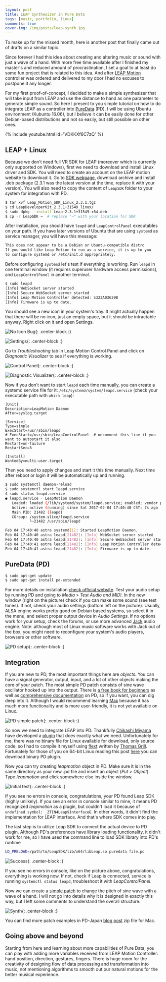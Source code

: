 ```yaml
---
layout: post
title: LEAP Synthesizer in Pure Data
tags: [music, portfolio, linux]
comments: true
cover-img: /img/posts/leap-synth.jpg
---
```


To make up for the missed month, here is another post that finally came out of drafts on a similar topic.

Since forever I had this idea about creating and altering music or sound with just a wave of a hand. With more free time available after I finished my master's and reduced amount of procrastination, I set a goal to at least do some fun project that is related to this idea. And after [LEAP Motion](https://www.leapmotion.com/) controller was ordered and delivered to my door I had no excuses to postpone it any longer.

For my first proof-of-concept, I decided to make a simple synthesizer that will take input from LEAP and use the distance to hand as one parameter to generate simple sound. So here I present to you simple tutorial on how to do integrate LEAP as a controller into [PureData](https://puredata.info/) (PD). I will be using Ubuntu environment (Kubuntu 16.06), but I believe it can be easily done for other Debian-based distributions and not so easily, but still possible on other ones. 

{% include youtube.html id='VDKKXf6C7zQ' %}

## LEAP + Linux

Because we don't need full VR SDK for LEAP (moreover which is currently only supported on Windows), first we need to download and install Linux driver and SDK. You will need to create an account on the LEAP motion website to download it. Go to [SDK webpage](https://developer.leapmotion.com/sdk/v2), download archive and install .deb package (2.3.1 was the latest version at the time, replace it with your version). You will also need to copy the content of `LeapSDK` folder to your system for integration with PD.

```bash
$ tar xvf Leap_Motion_SDK_Linux_2.3.1.tgz
$ cd LeapDeveloperKit_2.3.1+31549_linux/
$ sudo dpkg --install Leap-2.3.1+31549-x64.deb
$ cp -r LeapSDK ~  # replace "~" with your location for SDK
```

After installation, you should have `leapd` and `LeapControlPanel` executables on your path. If you have later versions of Ubuntu that are using `systemd` as service manager, you will have this message:

```bash
This does not appear to be a Debian or Ubuntu-compatible distro
If you would like Leap Motion to run as a service, it is up to you
to configure systemd or /etc/init.d appropriately.
```

Before configuring `systemd` let's test if everything is working. Run `leapd` in one terminal window (it requires superuser hardware access permissions), and `LeapControlPanel` in another terminal.

```bash
$ sudo leapd
[Info] WebSocket server started
[Info] Secure WebSocket server started
[Info] Leap Motion Controller detected: S323A036298
[Info] Firmware is up to date.
```

You should see a new icon in your system's tray. It might actually happen that there will be no icon, just an empty space, but it should be intractable anyway. Right click on it and open Settings.

![No Icon Bug](/img/leap/no-icon.png){: .center-block :}

![Settings](/img/leap/context-settings.png){: .center-block :}

Go to *Troubleshooting* tab in Leap Motion Control Panel and click on *Diagnostic Visualizer* to see if everything is working.

![Control Panel](/img/leap/control-panel.png){: .center-block :}

![Diagnostic Visualizer](/img/leap/diagnostic-visualizer.png){: .center-block :}

Now if you don't want to start `leapd` each time manually, you can create a systemd service file for it: `/etc/systemd/system/leapd.service` (check your executable path with `which leap`):

```systemd
[Unit]
Description=LeapMotion Daemon
After=syslog.target

[Service]
Type=simple
ExecStart=/usr/sbin/leapd
# ExecStart=/usr/sbin/LeapControlPanel  # uncomment this line if you want to autostart it also
Restart=on-failure
RestartSec=3

[Install]
WantedBy=multi-user.target
```

Then you need to apply changes and start it this time manually. Next time after reboot or login it will be automatically up and running.

```bash
$ sudo systemctl daemon-reload
$ sudo systemctl start leapd.service
$ sudo status leapd.service
● leapd.service - LeapMotion Daemon
   Loaded: loaded (/lib/systemd/system/leapd.service; enabled; vendor preset: enabled)
   Active: active (running) since Sat 2017-02-04 17:40:40 CST; 7s ago
   Main PID: 21482 (leapd)
   CGroup: /system.slice/leapd.service
           └─21482 /usr/sbin/leapd

Feb 04 17:40:40 astra systemd[1]: Started LeapMotion Daemon.
Feb 04 17:40:40 astra leapd[21482]: [Info] WebSocket server started
Feb 04 17:40:40 astra leapd[21482]: [Info] Secure WebSocket server started
Feb 04 17:40:41 astra leapd[21482]: [Info] Leap Motion Controller detected: XXXXXXXXXXX
Feb 04 17:40:41 astra leapd[21482]: [Info] Firmware is up to date.
```

## PureData (PD)

```bash
$ sudo apt-get update
$ sudo apt-get install pd-extended
```

For more details on installation [check official website](https://puredata.info/docs/faq/debian). Test your audio setup by running PD and going to *Media* > *Test Audio and MIDI*. In the new window (right on the picture) check if you can make some sound (see test tones). If not, check your audio settings (bottom left on the picture). Usually, ALSA engine works pretty good on Debian based systems, so select it in the menu, and select proper output device in *Audio Settings*. If no options work for your setup, check the forums, or use more advanced [Jack](http://www.jackaudio.org/) audio engine. Note: although most of Linux music software works with Jack out of the box, you might need to reconfigure your system's audio players, browsers or other software.

![PD setup](/img/leap/pd-setup-ed.png){: .center-block :}

## Integration

If you are new to PD, the most important things here are *objects*. You can have a signal generator, output, input, and a lot of other objects making the core of your patch. The most simple PD patch consists of sine wave oscillator hooked up into the output. There is [a free book for beginners](http://www.pd-tutorial.com/) as well as [comprehensive documentation](https://puredata.info/docs) on PD, so if you want, you can dig deep into it. Although I would recommend learning [Max](https://cycling74.com/products/max/) because it has much more functionality and is more user-friendly, it is not yet available on Linux.

![PD simple patch](/img/leap/pd-osc.png){: .center-block :}

So now we need to integrate LEAP into PD. Thankfully [Chikashi Miyama](http://www.chikashi.net/) have developed a [plugin](http://puredatajapan.info/?page_id=1514) that does exactly what we need. Unfortunately for me, there was no binary file for Linux available for download, only source code, so I had to compile it myself using [flext](https://github.com/grrrr/flext) written by [Thomas Grill](http://grrrr.org/). Fortunately for those of you on 64-bit Linux reading this post [here](/files/pd/leapmotion.pd_linux) you can download binary PD plugin.

Now you can try creating *leapmotion* object in PD. Make sure it is in the same directory as your new .pd file and insert an object (*Put* > *Object*). Type *leapmotion* and click somewhere else inside the window. 

![Initial test](/img/leap/pd-leap0.png){: .center-block :}

If you see no errors in console, congratulations, your PD found Leap SDK (highly unlikely). If you see an error in console similar to mine, it means PD recognized *leapmotion* as a plugin, but couldn't load it because of `undefined symbol: _ZTIN4Leap9InterfaceE`. In other words, it didn't find the implementation for LEAP interface. And that's where SDK comes into play.

The last step is to utilize Leap SDK to connect the actual device to PD plugin. Although PD's preferences have library loading functionality, it didn't work for me, so I have used the command line to load SDK library into PD's runtime

```bash
LD_PRELOAD=/path/to/LeapSDK/lib/x64/libLeap.so puredata file.pd
```

![Success](/img/leap/pd-leap1.png){: .center-block :}

If you see no errors in console, like on the picture above, congratulations, everything is working now. If not, check if Leap is connected, service is running `systemctl status leapd`, troubleshoot it with *LeapControlPanel*. 

Now we can create a [simple patch](/files/pd/leap-synth.pd) to change the pitch of sine wave with a wave of a hand. I will not go into details why it is designed in exactly this way, but I left some comments to understand the overall structure.

![Synth](/img/leap/pd-leap2.png){: .center-block :}

You can find more patch examples in PD-Japan [blog post](http://puredatajapan.info/?page_id=1514) zip file for Mac. 

## Going above and beyond

Starting from here and learning about more capabilities of Pure Data, you can play with adding more variables received from LEAP Motion Controller: hand position, direction, gestures, fingers. There is huge room for the creativity of designing flow of data processing and transformation into music, not mentioning algorithms to smooth out our natural motions for the better musical experience.
